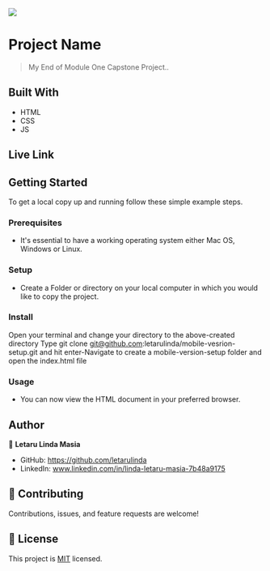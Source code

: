 ![](https://img.shields.io/badge/Microverse-blueviolet)

# Project Name

> My End of Module One Capstone Project..

## Built With

- HTML
- CSS
- JS

## Live Link

## Getting Started

To get a local copy up and running follow these simple example steps.

### Prerequisites

- It's essential to have a working operating system either Mac OS, Windows or Linux.

### Setup

- Create a Folder or directory on your local computer in which you would like to copy the project.

### Install

Open your terminal and change your directory to the above-created directory Type git clone git@github.com:letarulinda/mobile-vesrion-setup.git and hit enter-Navigate to create a mobile-version-setup folder and open the index.html file

### Usage

- You can now view the HTML document in your preferred browser.

## Author

👤 **Letaru Linda Masia**

- GitHub: https://github.com/letarulinda
- LinkedIn: www.linkedin.com/in/linda-letaru-masia-7b48a9175

## 🤝 Contributing

Contributions, issues, and feature requests are welcome!

## 📝 License

This project is [MIT](./MIT.md) licensed.
